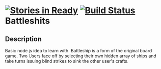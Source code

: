 [![Stories in Ready](https://badge.waffle.io/maximx1/battleship.png?label=ready&title=Ready)](https://waffle.io/maximx1/battleship)
[![Build Status](https://travis-ci.org/maximx1/battleship.svg?branch=develop)](https://travis-ci.org/maximx1/battleship)
Battleshits
===========

## Description
Basic node.js idea to learn with. Battleship is a form of the original board game. Two Users face off by selecting their own hidden array of ships and take turns issuing blind strikes to sink the other user's crafts.
